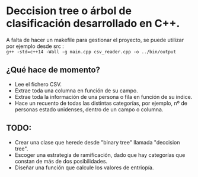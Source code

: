 # Deccision tree o árbol de clasificación desarrollado en C++.

A falta de hacer un makefile para gestionar el proyecto, se puede utilizar por ejemplo desde src :  
`g++ -std=c++14 -Wall -g main.cpp csv_reader.cpp -o ../bin/output`

## ¿Qué hace de momento?
- Lee el fichero CSV.
- Extrae toda una columna en función de su campo.
- Extrae toda la información de una persona o fila en función de su índice.
- Hace un recuento de todas las distintas categorías, por ejemplo, nº de personas estado unidenses, dentro de un campo o columna.

## TODO:
  - Crear una clase que herede desde "binary tree" llamada "deccision tree".
  - Escoger una estrategia de ramificación, dado que hay categorías que constan de más de dos posibilidades.
  - Diseñar una función que calcule los valores de entriopía.
